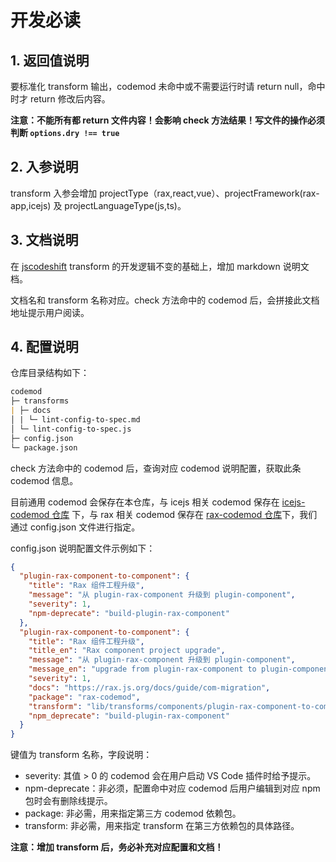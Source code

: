 # 开发必读

## 1. 返回值说明

要标准化 transform 输出，codemod 未命中或不需要运行时请 return null，命中时才 return 修改后内容。

**注意：不能所有都 return 文件内容！会影响 check 方法结果！写文件的操作必须判断 `options.dry !== true`**

## 2. 入参说明

transform 入参会增加 projectType（rax,react,vue）、projectFramework(rax-app,icejs) 及 projectLanguageType(js,ts)。

## 3. 文档说明

在 [jscodeshift](https://www.npmjs.com/package/jscodeshift) transform 的开发逻辑不变的基础上，增加 markdown 说明文档。

文档名和 transform 名称对应。check 方法命中的 codemod 后，会拼接此文档地址提示用户阅读。

## 4. 配置说明

仓库目录结构如下：

```markdown
codemod  
├─ transforms  
| ├─ docs  
│ | └─ lint-config-to-spec.md  
│ └─ lint-config-to-spec.js  
├─ config.json
└─ package.json
```

check 方法命中的 codemod 后，查询对应 codemod 说明配置，获取此条 codemod 信息。

目前通用 codemod 会保存在本仓库，与 icejs 相关 codemod 保存在 [icejs-codemod 仓库](https://github.com/ice-lab/icejs-codemod) 下，与 rax 相关 codemod 保存在 [rax-codemod 仓库](https://github.com/raxjs/rax-app/tree/master/packages/codemod)下，我们通过 config.json 文件进行指定。

config.json 说明配置文件示例如下：

```json
{
  "plugin-rax-component-to-component": {
    "title": "Rax 组件工程升级",
    "message": "从 plugin-rax-component 升级到 plugin-component",
    "severity": 1,
    "npm-deprecate": "build-plugin-rax-component"
  },
  "plugin-rax-component-to-component": {
    "title": "Rax 组件工程升级",
    "title_en": "Rax component project upgrade",
    "message": "从 plugin-rax-component 升级到 plugin-component",
    "message_en": "upgrade from plugin-rax-component to plugin-component",
    "severity": 1,
    "docs": "https://rax.js.org/docs/guide/com-migration",
    "package": "rax-codemod",
    "transform": "lib/transforms/components/plugin-rax-component-to-component.js",
    "npm_deprecate": "build-plugin-rax-component"
  }
}
```

键值为 transform 名称，字段说明：

- severity: 其值 > 0 的 codemod 会在用户启动 VS Code 插件时给予提示。
- npm-deprecate：非必须，配置命中对应 codemod 后用户编辑到对应 npm 包时会有删除线提示。
- package: 非必需，用来指定第三方 codemod 依赖包。
- transform: 非必需，用来指定 transform 在第三方依赖包的具体路径。

**注意：增加 transform 后，务必补充对应配置和文档！**
